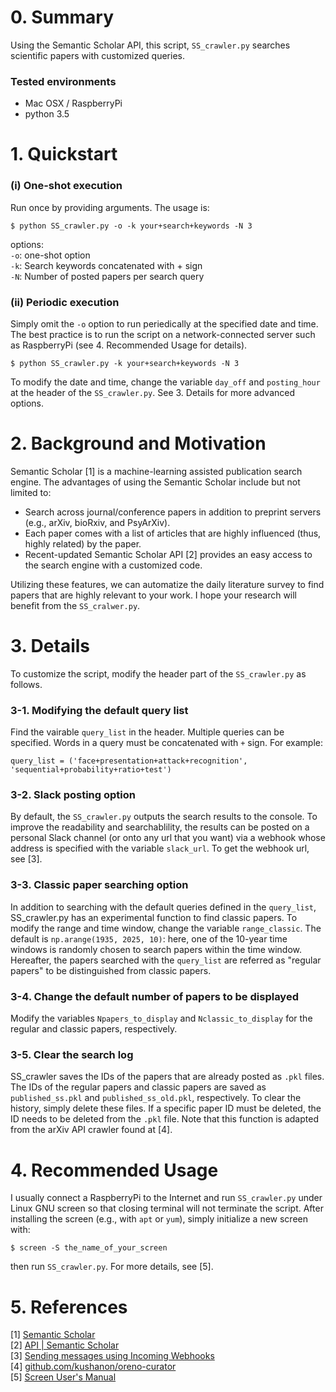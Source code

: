 # 0. Summary
Using the Semantic Scholar API, this script, `SS_crawler.py` searches scientific papers with customized queries.
### Tested environments
- Mac OSX / RaspberryPi
- python 3.5

# 1. Quickstart
### (i)  One-shot execution  
Run once by providing arguments. The usage is:  

 `$ python SS_crawler.py -o -k your+search+keywords -N 3 `

options:  
`-o`: one-shot option  
`-k`: Search keywords concatenated with + sign  
`-N`: Number of posted papers per search query  

### (ii) Periodic execution  
Simply omit the `-o` option to run periedically at the specified date and time.  
The best practice is to run the script on a network-connected server such as RaspberryPi (see 4. Recommended Usage for details).

 `$ python SS_crawler.py -k your+search+keywords -N 3 `

To modify the date and time, change the variable `day_off` and `posting_hour` at the header of the `SS_crawler.py`. See 3. Details for more advanced options.

# 2. Background and Motivation
Semantic Scholar [1] is a machine-learning assisted publication search engine. The advantages of using the Semantic Scholar include but not limited to:  
- Search across journal/conference papers in addition to preprint servers (e.g., arXiv, bioRxiv, and PsyArXiv).  
- Each paper comes with a list of articles that are highly influenced (thus, highly related) by the paper.  
- Recent-updated Semantic Scholar API [2] provides an easy access to the search engine with a customized code.  

Utilizing these features, we can automatize the daily literature survey to find papers that are highly relevant to your work. I hope your research will benefit from the `SS_cralwer.py`.

# 3. Details   
To customize the script, modify the header part of the `SS_crawler.py` as follows.  

### 3-1. Modifying the default query list  
Find the vairable `query_list` in the header. Multiple queries can be specified. Words in a query must be concatenated with `+` sign. For example:  

`query_list = ('face+presentation+attack+recognition', 'sequential+probability+ratio+test')`  

### 3-2. Slack posting option  
By default, the `SS_crawler.py` outputs the search results to the console. To improve the readability and searchablility, the results can be posted on a personal Slack channel (or onto any url that you want) via a webhook whose address is specified with the variable `slack_url`. To get the webhook url, see [3].

### 3-3. Classic paper searching option  
In addition to searching with the default queries defined in the `query_list`, SS_crawler.py has an experimental function to find classic papers. To modify the range and time window, change the variable `range_classic`. The default is `np.arange(1935, 2025, 10)`: here, one of the 10-year time windows is randomly chosen to search papers within the time window. Hereafter, the papers searched with the `query_list` are referred as "regular papers" to be distinguished from classic papers.   

### 3-4. Change the default number of papers to be displayed  
Modify the variables `Npapers_to_display` and `Nclassic_to_display` for the regular and classic papers, respectively.  

### 3-5. Clear the search log  
SS_crawler saves the IDs of the papers that are already posted as `.pkl` files. The IDs of the regular papers and classic papers are saved as `published_ss.pkl` and `published_ss_old.pkl`, respectively. To clear the history, simply delete these files. If a specific paper ID must be deleted, the ID needs to be deleted from the `.pkl` file. Note that this function is adapted from the arXiv API crawler found at [4].  

# 4. Recommended Usage  
I usually connect a RaspberryPi to the Internet and run `SS_crawler.py` under Linux GNU screen so that closing terminal will not terminate the script. After installing the screen (e.g., with `apt` or `yum`), simply initialize a new screen with:  

`$ screen -S the_name_of_your_screen`

then run `SS_crawler.py`. For more details, see [5].

# 5. References
[1] <a href='https://www.semanticscholar.org'>Semantic Scholar</a>  
[2] <a href='https://www.semanticscholar.org/product/api'>API | Semantic Scholar</a>  
[3] <a href='https://api.slack.com/messaging/webhooks'>Sending messages using Incoming Webhooks</a>  
[4] <a href='https://github.com/kushanon/oreno-curator/'>github.com/kushanon/oreno-curator</a>  
[5] <a href='https://www.gnu.org/software/screen/manual/screen.html'>Screen User's Manual</a>  
